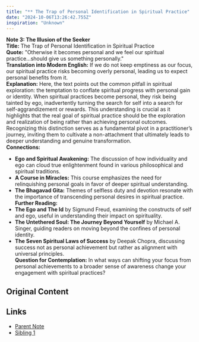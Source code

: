 ```yaml
---
title: "** The Trap of Personal Identification in Spiritual Practice"
date: "2024-10-06T13:26:42.755Z"
inspiration: "Unknown"
---
```


  
**Note 3: The Illusion of the Seeker**  
**Title:** The Trap of Personal Identification in Spiritual Practice  
**Quote:** "Otherwise it becomes personal and we feel our spiritual practice...should give us something personally."  
**Translation into Modern English:** If we do not keep emptiness as our focus, our spiritual practice risks becoming overly personal, leading us to expect personal benefits from it.  
**Explanation:** Here, the text points out the common pitfall in spiritual exploration: the temptation to conflate spiritual progress with personal gain or identity. When spiritual practices become personal, they risk being tainted by ego, inadvertently turning the search for self into a search for self-aggrandizement or rewards. This understanding is crucial as it highlights that the real goal of spiritual practice should be the exploration and realization of being rather than achieving personal outcomes. Recognizing this distinction serves as a fundamental pivot in a practitioner’s journey, inviting them to cultivate a non-attachment that ultimately leads to deeper understanding and genuine transformation.  
**Connections:**  
- **Ego and Spiritual Awakening:** The discussion of how individuality and ego can cloud true enlightenment found in various philosophical and spiritual traditions.  
- **A Course in Miracles:** This course emphasizes the need for relinquishing personal goals in favor of deeper spiritual understanding.  
- **The Bhagavad Gita:** Themes of selfless duty and devotion resonate with the importance of transcending personal desires in spiritual practice.  
**Further Reading:**  
- **The Ego and The Id** by Sigmund Freud, examining the constructs of self and ego, useful in understanding their impact on spirituality.  
- **The Untethered Soul: The Journey Beyond Yourself** by Michael A. Singer, guiding readers on moving beyond the confines of personal identity.  
- **The Seven Spiritual Laws of Success** by Deepak Chopra, discussing success not as personal achievement but rather as alignment with universal principles.  
**Question for Contemplation:** In what ways can shifting your focus from personal achievements to a broader sense of awareness change your engagement with spiritual practices?  


## Original Content



## Links

- [Parent Note](/parent-note.md)
- [Sibling 1](/zettel1.md)
